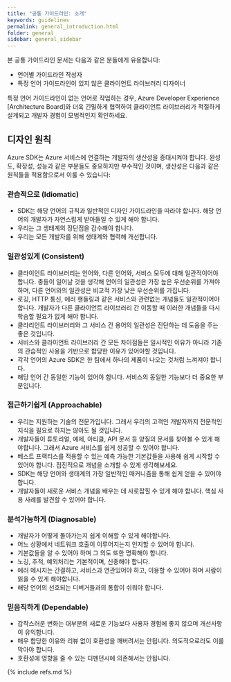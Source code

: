 ```yaml
---
title: "공통 가이드라인: 소개"
keywords: guidelines
permalink: general_introduction.html
folder: general
sidebar: general_sidebar
---
```


본 공통 가이드라인 문서는 다음과 같은 분들에게 유용합니다:

* 언어별 가이드라인 작성자
* 특정 언어 가이드라인이 있지 않은 클라이언트 라이브러리 디자이너

특정 언어 가이드라인이 없는 언어로 작업하는 경우, Azure Developer Experience [Architecture Board]와 더욱 긴밀하게 협력하여 클라이언트 라이브러리가 적절하게 설계되고 개발자 경험이 모범적인지 확인하세요.

## 디자인 원칙

Azure SDK는 Azure 서비스에 연결하는 개발자의 생산성을 증대시켜야 합니다. 완성도, 확장성, 성능과 같은 부분들도 중요하지만 부수적인 것이며, 생산성은 다음과 같은 원칙들을 적용함으로서 이룰 수 있습니다:

### 관습적으로 (Idiomatic)

* SDK는 해당 언어의 규칙과 일반적인 디자인 가이드라인을 따라야 합니다. 해당 언어의 개발자가 자연스럽게 받아들일 수 있게 해야 합니다.
* 우리는 그 생태계의 장단점을 감수해야 합니다.
* 우리는 모든 개발자를 위해 생태계와 협력해 개선합니다.

### 일관성있게 (Consistent)

* 클라이언트 라이브러리는 언어와, 다른 언어와, 서비스 모두에 대해 일관적이어야 합니다. 충돌이 일어날 것을 생각해 언어의 일관성은 가장 높은 우선순위를 가져야 하며, 다른 언어와의 일관성은 비교적 가장 낮은 우선순위를 가집니다.
* 로깅, HTTP 통신, 에러 핸들링과 같은 서비스와 관련없는 개념들도 일관적이어야 합니다. 개발자가 다른 클라이언트 라이브러리 간 이동할 때 이러한 개념들을 다시 학습할 필요가 없게 해야 합니다.
* 클라리언트 라이브러리와 그 서비스 간 용어의 일관성은 진단하는 데 도움을 주는 좋은 것입니다.
* 서비스와 클라이언트 라이브러리 간 모든 차이점들은 일시적인 이유가 아니라 기존의 관습적인 사용을 기반으로 합당한 이유가 있어야할 것입니다.
* 각각 언어의 Azure SDK은 한 팀에서 하나의 제품이 나오는 것처럼 느껴져야 합니다.
* 해당 언어 간 동일한 기능이 있어야 합니다. 서비스의 동일한 기능보다 더 중요한 부분입니다.

### 접근하기쉽게 (Approachable)

* 우리는 지원하는 기술의 전문가입니다. 그래서 우리의 고객인 개발자까지 전문적인 지식을 필요로 하지는 않아도 될 것입니다.
* 개발자들이 튜토리얼, 예제, 아티클, API 문서 등 양질의 문서를 찾아볼 수 있게 해야합니다. 그래서 Azure 서비스를 쉽게 성공할 수 있어야 합니다.
* 베스트 프랙티스를 적용할 수 있는 예측 가능한 기본값들을 사용해 쉽게 시작할 수 있어야 합니다. 점진적으로 개념을 소개할 수 있게 생각해보세요.
* SDK는 해당 언어와 생태계의 가장 일반적인 매커니즘을 통해 쉽게 얻을 수 있어야 합니다.
* 개발자들이 새로운 서비스 개념을 배우는 데 사로잡힐 수 있게 해야 합니다. 핵심 사용 사례를 발견할 수 있어야 합니다.

### 분석가능하게 (Diagnosable)

* 개발자가 어떻게 돌아가는지 쉽게 이해할 수 있게 해야합니다.
* 어느 상황에서 네트워크 호출이 이루어지는지 인지할 수 있어야 합니다.
* 기본값들을 알 수 있어야 하며 그 의도 또한 명확해야 합니다.
* 노깅, 추적, 예외처리는 기본적이며, 신중해야 합니다.
* 에러 메시지는 간결하고, 서비스과 연관있어야 하고, 이용할 수 있어야 하며 사람이 읽을 수 있게 해야합니다.
* 해당 언어의 선호되는 디버거들과의 통합이 쉬워야 합니다.

### 믿음직하게 (Dependable)

* 갑작스러운 변화는 대부분의 새로운 기능보다 사용자 경험에 좋지 않으며 개선사항이 유익합니다.
* 매우 합당한 이유와 리뷰 없이 호환성을 깨버려서는 안됩니다. 의도적으로라도 이를 막아야 합니다.
* 호환성에 영향을 줄 수 있는 디펜던시에 의존해서는 안됩니다.

{% include refs.md %}
